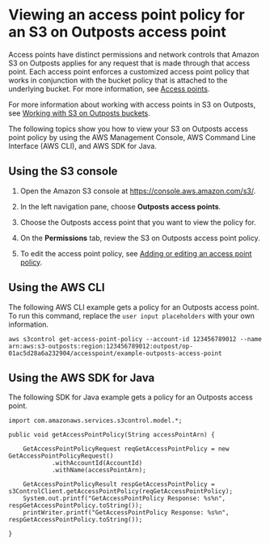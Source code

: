 # Viewing an access point policy for an S3 on Outposts access point<a name="S3OutpostsAccessPointGetPolicy"></a>

Access points have distinct permissions and network controls that Amazon S3 on Outposts applies for any request that is made through that access point\. Each access point enforces a customized access point policy that works in conjunction with the bucket policy that is attached to the underlying bucket\. For more information, see [Access points](S3OutpostsWorkingBuckets.md#S3OutpostsAP)\.

For more information about working with access points in S3 on Outposts, see [Working with S3 on Outposts buckets](S3OutpostsWorkingBuckets.md)\.

The following topics show you how to view your S3 on Outposts access point policy by using the AWS Management Console, AWS Command Line Interface \(AWS CLI\), and AWS SDK for Java\.

## Using the S3 console<a name="s3-outposts-bucket-get-accesspoint-policy"></a>

1. Open the Amazon S3 console at [https://console\.aws\.amazon\.com/s3/](https://console.aws.amazon.com/s3/)\.

1. In the left navigation pane, choose **Outposts access points**\.

1. Choose the Outposts access point that you want to view the policy for\.

1. On the **Permissions** tab, review the S3 on Outposts access point policy\.

1. To edit the access point policy, see [Adding or editing an access point policy](S3OutpostsAccessPointEditPolicy.md)\.

## Using the AWS CLI<a name="S3OutpostsGetAccessPointPolicyCLI"></a>

The following AWS CLI example gets a policy for an Outposts access point\. To run this command, replace the `user input placeholders` with your own information\.

```
aws s3control get-access-point-policy --account-id 123456789012 --name arn:aws:s3-outposts:region:123456789012:outpost/op-01ac5d28a6a232904/accesspoint/example-outposts-access-point
```

## Using the AWS SDK for Java<a name="S3OutpostsGetAccessPointPolicyJava"></a>

The following SDK for Java example gets a policy for an Outposts access point\.

```
import com.amazonaws.services.s3control.model.*;

public void getAccessPointPolicy(String accessPointArn) {

    GetAccessPointPolicyRequest reqGetAccessPointPolicy = new GetAccessPointPolicyRequest()
            .withAccountId(AccountId)
            .withName(accessPointArn);

    GetAccessPointPolicyResult respGetAccessPointPolicy = s3ControlClient.getAccessPointPolicy(reqGetAccessPointPolicy);
    System.out.printf("GetAccessPointPolicy Response: %s%n", respGetAccessPointPolicy.toString());
    printWriter.printf("GetAccessPointPolicy Response: %s%n", respGetAccessPointPolicy.toString());

}
```